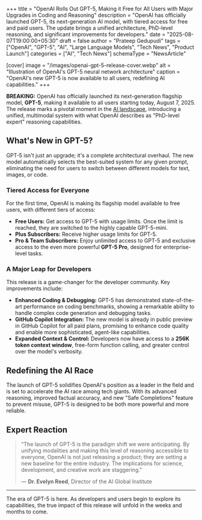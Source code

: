 +++
title = "OpenAI Rolls Out GPT-5, Making it Free for All Users with Major Upgrades in Coding and Reasoning"
description = "OpenAI has officially launched GPT-5, its next-generation AI model, with tiered access for free and paid users. The update brings a unified architecture, PhD-level reasoning, and significant improvements for developers."
date = "2025-08-07T19:00:00+05:30"
draft = false
author = "Prateep Gedupudi"
tags = ["OpenAI", "GPT-5", "AI", "Large Language Models", "Tech News", "Product Launch"]
categories = ["AI", "Tech News"]
schemaType = "NewsArticle"

[cover]
    image = "/images/openai-gpt-5-release-cover.webp"
    alt = "Illustration of OpenAI's GPT-5 neural network architecture"
    caption = "OpenAI's new GPT-5 is now available to all users, redefining AI capabilities."
+++

**BREAKING:** OpenAI has officially launched its next-generation flagship model, **GPT-5**, making it available to all users starting today, August 7, 2025. The release marks a pivotal moment in the [AI landscape](/posts/what-is-ai/), introducing a unified, multimodal system with what OpenAI describes as "PhD-level expert" reasoning capabilities.

## What's New in GPT-5?

GPT-5 isn't just an upgrade; it's a complete architectural overhaul. The new model automatically selects the best-suited system for any given prompt, eliminating the need for users to switch between different models for text, images, or code.

### Tiered Access for Everyone

For the first time, OpenAI is making its flagship model available to free users, with different tiers of access:

-   **Free Users:** Get access to GPT-5 with usage limits. Once the limit is reached, they are switched to the highly capable GPT-5-mini.
-   **Plus Subscribers:** Receive higher usage limits for GPT-5.
-   **Pro & Team Subscribers:** Enjoy unlimited access to GPT-5 and exclusive access to the even more powerful **GPT-5 Pro**, designed for enterprise-level tasks.

### A Major Leap for Developers

This release is a game-changer for the developer community. Key improvements include:

-   **Enhanced Coding & Debugging:** GPT-5 has demonstrated state-of-the-art performance on coding benchmarks, showing a remarkable ability to handle complex code generation and debugging tasks.
-   **GitHub Copilot Integration:** The new model is already in public preview in GitHub Copilot for all paid plans, promising to enhance code quality and enable more sophisticated, agent-like capabilities.
-   **Expanded Context & Control:** Developers now have access to a **256K token context window**, free-form function calling, and greater control over the model's verbosity.

## Redefining the AI Race

The launch of GPT-5 solidifies OpenAI's position as a leader in the field and is set to accelerate the AI race among tech giants. With its advanced reasoning, improved factual accuracy, and new "Safe Completions" feature to prevent misuse, GPT-5 is designed to be both more powerful and more reliable.

## Expert Reaction

> "The launch of GPT-5 is the paradigm shift we were anticipating. By unifying modalities and making this level of reasoning accessible to everyone, OpenAI is not just releasing a product; they are setting a new baseline for the entire industry. The implications for science, development, and creative work are staggering."
>
> — **Dr. Evelyn Reed**, Director of the AI Global Institute

---

The era of GPT-5 is here. As developers and users begin to explore its capabilities, the true impact of this release will unfold in the weeks and months to come.